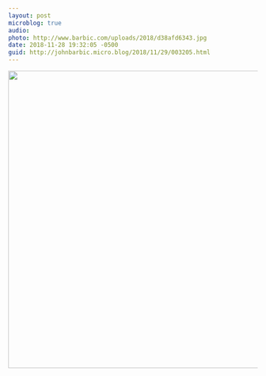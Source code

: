 ```yaml
---
layout: post
microblog: true
audio: 
photo: http://www.barbic.com/uploads/2018/d38afd6343.jpg
date: 2018-11-28 19:32:05 -0500
guid: http://johnbarbic.micro.blog/2018/11/29/003205.html
---
```



<img src="http://www.barbic.com/uploads/2018/d38afd6343.jpg" width="600" height="600" />
